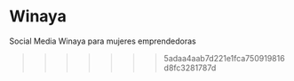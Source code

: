 
# Winaya
Social Media Winaya para  mujeres emprendedoras 
>>>>>>> 5adaa4aab7d221e1fca750919816d8fc3281787d
